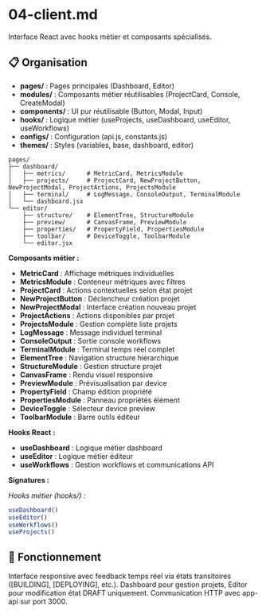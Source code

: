 # 04-client.md

Interface React avec hooks métier et composants spécialisés.

## 📋 Organisation

- **pages/** : Pages principales (Dashboard, Editor)
- **modules/** : Composants métier réutilisables (ProjectCard, Console, CreateModal)
- **components/** : UI pur réutilisable (Button, Modal, Input)
- **hooks/** : Logique métier (useProjects, useDashboard, useEditor, useWorkflows)
- **configs/** : Configuration (api.js, constants.js)
- **themes/** : Styles (variables, base, dashboard, editor)
```
pages/
├── dashboard/
│   ├── metrics/      # MetricCard, MetricsModule
│   ├── projects/     # ProjectCard, NewProjectButton, NewProjectModal, ProjectActions, ProjectsModule
│   ├── terminal/     # LogMessage, ConsoleOutput, TerminalModule
│   └── dashboard.jsx
└── editor/
    ├── structure/    # ElementTree, StructureModule
    ├── preview/      # CanvasFrame, PreviewModule
    ├── properties/   # PropertyField, PropertiesModule
    ├── toolbar/      # DeviceToggle, ToolbarModule
    └── editor.jsx
```

**Composants métier :**
- **MetricCard** : Affichage métriques individuelles
- **MetricsModule** : Conteneur métriques avec filtres
- **ProjectCard** : Actions contextuelles selon état projet
- **NewProjectButton** : Déclencheur création projet
- **NewProjectModal** : Interface création nouveau projet
- **ProjectActions** : Actions disponibles par projet
- **ProjectsModule** : Gestion complète liste projets
- **LogMessage** : Message individuel terminal
- **ConsoleOutput** : Sortie console workflows
- **TerminalModule** : Terminal temps réel complet
- **ElementTree** : Navigation structure hiérarchique
- **StructureModule** : Gestion structure projet
- **CanvasFrame** : Rendu visuel responsive
- **PreviewModule** : Prévisualisation par device
- **PropertyField** : Champ édition propriété
- **PropertiesModule** : Panneau propriétés élément
- **DeviceToggle** : Sélecteur device preview
- **ToolbarModule** : Barre outils éditeur

**Hooks React :**
- **useDashboard** : Logique métier dashboard
- **useEditor** : Logique métier éditeur
- **useWorkflows** : Gestion workflows et communications API

**Signatures :**

*Hooks métier (hooks/) :*
```javascript
useDashboard()
useEditor()  
useWorkflows()
useProjects()
```

## 🔧 Fonctionnement

Interface responsive avec feedback temps réel via états transitoires ([BUILDING], [DEPLOYING], etc.). Dashboard pour gestion projets, Editor pour modification état DRAFT uniquement. Communication HTTP avec app-api sur port 3000.